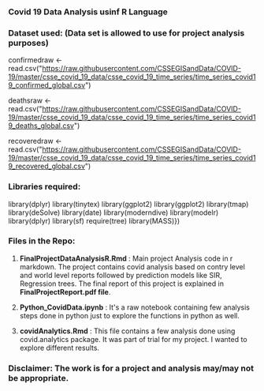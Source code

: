 ### Covid 19 Data Analysis usinf R Language

### Dataset used: (Data set is allowed to use for project analysis purposes)

confirmedraw <- read.csv("https://raw.githubusercontent.com/CSSEGISandData/COVID-19/master/csse_covid_19_data/csse_covid_19_time_series/time_series_covid19_confirmed_global.csv")

deathsraw <- read.csv("https://raw.githubusercontent.com/CSSEGISandData/COVID-19/master/csse_covid_19_data/csse_covid_19_time_series/time_series_covid19_deaths_global.csv")

recoveredraw <- read.csv("https://raw.githubusercontent.com/CSSEGISandData/COVID-19/master/csse_covid_19_data/csse_covid_19_time_series/time_series_covid19_recovered_global.csv")

### Libraries required:
library(dplyr)
library(tinytex)
library(ggplot2)
library(ggplot2)
library(tmap)
library(deSolve)
library(date)
library(moderndive)
library(modelr)
library(dplyr)
library(sf)
require(tree)
library(MASS)})


### Files in the Repo:
1. **FinalProjectDataAnalysisR.Rmd** : Main project Analysis code in r markdown.
  The project contains covid analysis based on contry level and world level reports followed by prediction models like SIR, Regression trees.
  The final report of this project is explained in **FinalProjectReport.pdf file**.
  
2. **Python_CovidData.ipynb** : It's a raw notebook containing few analysis steps done in python just to explore the functions in python as well.

3. **covidAnalytics.Rmd** : This file contains a few analysis done using covid.analytics package. It was part of trial for my project. I wanted to explore different results.


### Disclaimer: The work is for a project and analysis may/may not be appropriate.
